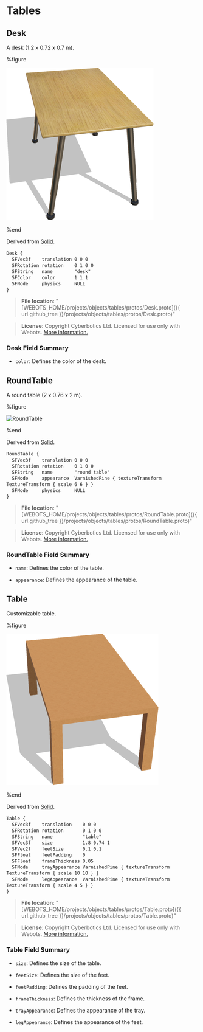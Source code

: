 # Tables

## Desk

A desk (1.2 x 0.72 x 0.7 m).

%figure

![Desk](images/objects/tables/Desk/model.thumbnail.png)

%end

Derived from [Solid](../reference/solid.md).

```
Desk {
  SFVec3f    translation 0 0 0
  SFRotation rotation    0 1 0 0
  SFString   name        "desk"
  SFColor    color       1 1 1
  SFNode     physics     NULL
}
```

> **File location**: "[WEBOTS\_HOME/projects/objects/tables/protos/Desk.proto]({{ url.github_tree }}/projects/objects/tables/protos/Desk.proto)"

> **License**: Copyright Cyberbotics Ltd. Licensed for use only with Webots.
[More information.](https://cyberbotics.com/webots_assets_license)

### Desk Field Summary

- `color`: Defines the color of the desk.

## RoundTable

A round table (2 x 0.76 x 2 m).

%figure

![RoundTable](images/objects/tables/RoundTable/model.thumbnail.png)

%end

Derived from [Solid](../reference/solid.md).

```
RoundTable {
  SFVec3f    translation 0 0 0
  SFRotation rotation    0 1 0 0
  SFString   name        "round table"
  SFNode     appearance  VarnishedPine { textureTransform TextureTransform { scale 6 6 } }
  SFNode     physics     NULL
}
```

> **File location**: "[WEBOTS\_HOME/projects/objects/tables/protos/RoundTable.proto]({{ url.github_tree }}/projects/objects/tables/protos/RoundTable.proto)"

> **License**: Copyright Cyberbotics Ltd. Licensed for use only with Webots.
[More information.](https://cyberbotics.com/webots_assets_license)

### RoundTable Field Summary

- `name`: Defines the color of the table.

- `appearance`: Defines the appearance of the table.

## Table

Customizable table.

%figure

![Table](images/objects/tables/Table/model.thumbnail.png)

%end

Derived from [Solid](../reference/solid.md).

```
Table {
  SFVec3f    translation    0 0 0
  SFRotation rotation       0 1 0 0
  SFString   name           "table"
  SFVec3f    size           1.8 0.74 1
  SFVec2f    feetSize       0.1 0.1
  SFFloat    feetPadding    0
  SFFloat    frameThickness 0.05
  SFNode     trayAppearance VarnishedPine { textureTransform TextureTransform { scale 10 10 } }
  SFNode     legAppearance  VarnishedPine { textureTransform TextureTransform { scale 4 5 } }
}
```

> **File location**: "[WEBOTS\_HOME/projects/objects/tables/protos/Table.proto]({{ url.github_tree }}/projects/objects/tables/protos/Table.proto)"

> **License**: Copyright Cyberbotics Ltd. Licensed for use only with Webots.
[More information.](https://cyberbotics.com/webots_assets_license)

### Table Field Summary

- `size`: Defines the size of the table.

- `feetSize`: Defines the size of the feet.

- `feetPadding`: Defines the padding of the feet.

- `frameThickness`: Defines the thickness of the frame.

- `trayAppearance`: Defines the appearance of the tray.

- `legAppearance`: Defines the appearance of the feet.

